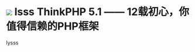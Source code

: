 ![](http://www.thinkphp.cn/Uploads/editor/2016-06-23/576b4732a6e04.png) 
lsss
ThinkPHP 5.1 —— 12载初心，你值得信赖的PHP框架
===============

lysss

